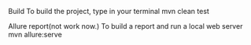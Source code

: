 Build
To build the project, type in your terminal mvn clean test

Allure report(not work now.)
To build a report and run a local web server mvn allure:serve

